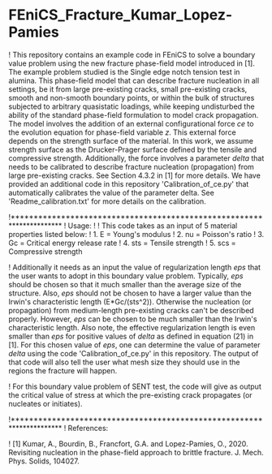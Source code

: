 # FEniCS_Fracture_Kumar_Lopez-Pamies
! This repository contains an example code in FEniCS to solve a boundary value problem using the new fracture phase-field model introduced in [1]. The example problem studied is the Single edge notch tension test in alumina. This phase-field model that can describe fracture nucleation in all settings, be it from large pre-existing cracks, small pre-existing cracks,
smooth and non-smooth boundary points, or within the bulk of structures subjected to arbitrary quasistatic loadings, while keeping undisturbed the ability of the standard phase-field formulation to model crack propagation. The model involves the addition of an external configurational force $ce$ to the evolution equation for phase-field variable $z$. This external force depends on the strength surface of the material. In this work, we assume strength surface as the Drucker-Prager surface defined by the tensile and compressive strength. Additionally, the force involves a parameter $delta$ that needs to be calibrated to describe fracture nucleation (propagation) from large pre-existing cracks. See Section 4.3.2 in [1] for more details. We have provided an additional code in this repository 'Calibration_of_ce.py' that automatically calibrates the value of the parameter delta. See 'Readme_calibration.txt' for more details on the calibration.

!**********************************************************************
! Usage:
!
! This code takes as an input of 5 material properties listed below:
! 1. E = Young's modulus
! 2. nu = Poisson's ratio
! 3. Gc = Critical energy release rate
! 4. sts = Tensile strength
! 5. scs = Compressive strength

! Additionally it needs as an input the value of regularization length $eps$ that the user wants to adopt in this boundary value problem. Typically, $eps$ should be chosen so that it much smaller than the average size of the structure. Also, $eps$ should not be chosen to have a larger value than the Irwin's characteristic length (E*Gc/(sts^2)). Otherwise the nucleation (or propagation) from medium-length pre-existing cracks can't be described properly. However, $eps$ can be chosen to be much smaller than the Irwin's characteristic length. Also note, the effective regularization length is even smaller than $eps$ for positive values of $delta$ as defined in equation (21) in [1]. For this chosen value of $eps$, one can determine the value of parameter $delta$ using the code 'Calibration_of_ce.py' in this repository. The output of that code will also tell the user what mesh size they should use in the regions the fracture will happen.

! For this boundary value problem of SENT test, the code will give as output the critical value of stress at which the pre-existing crack propagates (or nucleates or initiates).

!**********************************************************************
! References:

! [1] Kumar, A., Bourdin, B., Francfort, G.A. and Lopez-Pamies, O., 2020. 
      Revisiting nucleation in the phase-field approach to brittle fracture. 
      J. Mech. Phys. Solids, 104027. 
